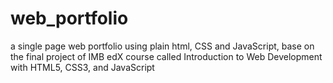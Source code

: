 # web_portfolio
a single page web portfolio using plain html, CSS and JavaScript, base on the final project of IMB edX course called Introduction to Web Development with HTML5, CSS3, and JavaScript
